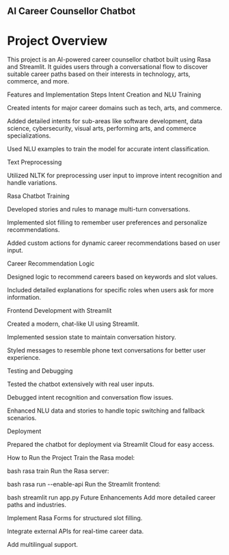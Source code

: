 ## AI Career Counsellor Chatbot
# Project Overview
This project is an AI-powered career counsellor chatbot built using Rasa and Streamlit. It guides users through a conversational flow to discover suitable career paths based on their interests in technology, arts, commerce, and more.

Features and Implementation Steps
Intent Creation and NLU Training

Created intents for major career domains such as tech, arts, and commerce.

Added detailed intents for sub-areas like software development, data science, cybersecurity, visual arts, performing arts, and commerce specializations.

Used NLU examples to train the model for accurate intent classification.

Text Preprocessing

Utilized NLTK for preprocessing user input to improve intent recognition and handle variations.

Rasa Chatbot Training

Developed stories and rules to manage multi-turn conversations.

Implemented slot filling to remember user preferences and personalize recommendations.

Added custom actions for dynamic career recommendations based on user input.

Career Recommendation Logic

Designed logic to recommend careers based on keywords and slot values.

Included detailed explanations for specific roles when users ask for more information.

Frontend Development with Streamlit

Created a modern, chat-like UI using Streamlit.

Implemented session state to maintain conversation history.

Styled messages to resemble phone text conversations for better user experience.

Testing and Debugging

Tested the chatbot extensively with real user inputs.

Debugged intent recognition and conversation flow issues.

Enhanced NLU data and stories to handle topic switching and fallback scenarios.

Deployment

Prepared the chatbot for deployment via Streamlit Cloud for easy access.

How to Run the Project
Train the Rasa model:

bash
rasa train
Run the Rasa server:

bash
rasa run --enable-api
Run the Streamlit frontend:

bash
streamlit run app.py
Future Enhancements
Add more detailed career paths and industries.

Implement Rasa Forms for structured slot filling.

Integrate external APIs for real-time career data.

Add multilingual support.
